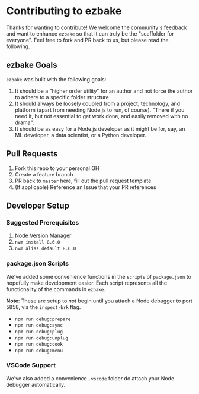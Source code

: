 # Contributing to ezbake

Thanks for wanting to contribute! We welcome the community's feedback and want to enhance `ezbake` so that it can truly be the "scaffolder for everyone".  Feel free to fork and PR back to us, but please read the following.

## ezbake Goals

`ezbake` was built with the following goals:

1. It should be a "higher order utility" for an author and not force the author to adhere to a specific folder structure
1. It should always be loosely coupled from a project, technology, and platform (apart from needing Node.js to run, of course). "There if you need it, but not essential to get work done, and easily removed with no drama".
1. It should be as easy for a Node.js developer as it might be for, say, an ML developer, a data scientist, or a Python developer.

## Pull Requests

1. Fork this repo to your personal GH
1. Create a feature branch
1. PR back to `master` here, fill out the pull request template
1. (If applicable) Reference an Issue that your PR references

## Developer Setup

### Suggested Prerequisites

1. [Node Version Manager](https://github.com/creationix/nvm)
1. `nvm install 8.6.0`
1. `nvm alias default 8.6.0`

### package.json Scripts

We've added some convenience functions in the `scripts` of `package.json` to hopefully make development easier. Each script represents all the functionality of the commands in `ezbake`.  

**Note**: These are setup to _not_ begin until you attach a Node debugger to port 5858, via the `inspect-brk` flag.

* `npm run debug:prepare`
* `npm run debug:sync`
* `npm run debug:plug`
* `npm run debug:unplug`
* `npm run debug:cook`
* `npm run debug:menu`

### VSCode Support

We've also added a convenience `.vscode` folder do attach your Node debugger automatically.



